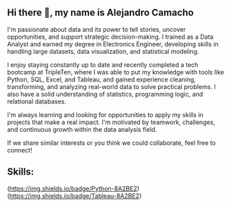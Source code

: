 ## Hi there 👋, my name is Alejandro Camacho

I'm passionate about data and its power to tell stories, uncover opportunities, and support strategic decision-making. I trained as a Data Analyst and earned my degree in Electronics Engineer, developing skills in handling large datasets, data visualization, and statistical modeling.

I enjoy staying constantly up to date and recently completed a tech bootcamp at TripleTen, where I was able to put my knowledge with tools like Python, SQL, Excel, and Tableau, and gained experience cleaning, transforming, and analyzing real-world data to solve practical problems. I also have a solid understanding of statistics, programming logic, and relational databases.

I'm always learning and looking for opportunities to apply my skills in projects that make a real impact. I'm motivated by teamwork, challenges, and continuous growth within the data analysis field.

If we share similar interests or you think we could collaborate, feel free to connect!

## Skills:
(https://img.shields.io/badge/Python-8A2BE2)</br>
(https://img.shields.io/badge/Tableau-8A2BE2)</br>
